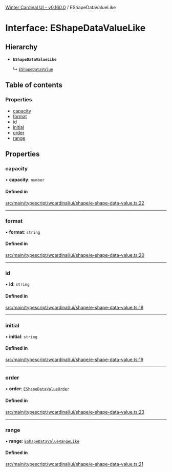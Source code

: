 [Winter Cardinal UI - v0.160.0](../index.md) / EShapeDataValueLike

# Interface: EShapeDataValueLike

## Hierarchy

- **`EShapeDataValueLike`**

  ↳ [`EShapeDataValue`](EShapeDataValue.md)

## Table of contents

### Properties

- [capacity](EShapeDataValueLike.md#capacity)
- [format](EShapeDataValueLike.md#format)
- [id](EShapeDataValueLike.md#id)
- [initial](EShapeDataValueLike.md#initial)
- [order](EShapeDataValueLike.md#order)
- [range](EShapeDataValueLike.md#range)

## Properties

### capacity

• **capacity**: `number`

#### Defined in

[src/main/typescript/wcardinal/ui/shape/e-shape-data-value.ts:22](https://github.com/winter-cardinal/winter-cardinal-ui/blob/v0.160.0/src/main/typescript/wcardinal/ui/shape/e-shape-data-value.ts#L22)

___

### format

• **format**: `string`

#### Defined in

[src/main/typescript/wcardinal/ui/shape/e-shape-data-value.ts:20](https://github.com/winter-cardinal/winter-cardinal-ui/blob/v0.160.0/src/main/typescript/wcardinal/ui/shape/e-shape-data-value.ts#L20)

___

### id

• **id**: `string`

#### Defined in

[src/main/typescript/wcardinal/ui/shape/e-shape-data-value.ts:18](https://github.com/winter-cardinal/winter-cardinal-ui/blob/v0.160.0/src/main/typescript/wcardinal/ui/shape/e-shape-data-value.ts#L18)

___

### initial

• **initial**: `string`

#### Defined in

[src/main/typescript/wcardinal/ui/shape/e-shape-data-value.ts:19](https://github.com/winter-cardinal/winter-cardinal-ui/blob/v0.160.0/src/main/typescript/wcardinal/ui/shape/e-shape-data-value.ts#L19)

___

### order

• **order**: [`EShapeDataValueOrder`](../index.md#eshapedatavalueorder)

#### Defined in

[src/main/typescript/wcardinal/ui/shape/e-shape-data-value.ts:23](https://github.com/winter-cardinal/winter-cardinal-ui/blob/v0.160.0/src/main/typescript/wcardinal/ui/shape/e-shape-data-value.ts#L23)

___

### range

• **range**: [`EShapeDataValueRangeLike`](EShapeDataValueRangeLike.md)

#### Defined in

[src/main/typescript/wcardinal/ui/shape/e-shape-data-value.ts:21](https://github.com/winter-cardinal/winter-cardinal-ui/blob/v0.160.0/src/main/typescript/wcardinal/ui/shape/e-shape-data-value.ts#L21)
